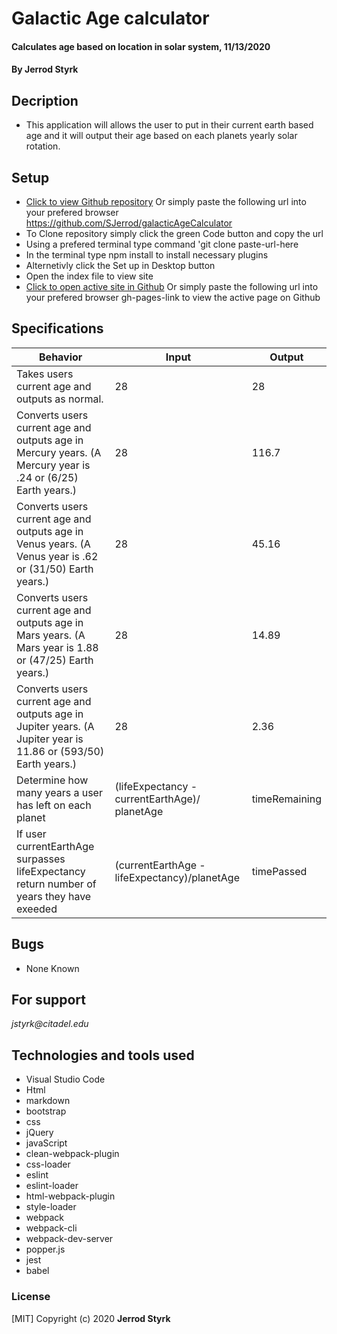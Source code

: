 # **Galactic Age calculator**

#### Calculates age based on location in solar system, 11/13/2020

#### **By Jerrod Styrk**

## Decription
- This application will allows the user to put in their current earth based age and it will output their age based on each planets yearly solar rotation.

## Setup

- [Click to view Github repository](https://github.com/SJerrod/galacticAgeCalculator) Or simply paste the following url into your prefered browser https://github.com/SJerrod/galacticAgeCalculator
- To Clone repository simply click the green Code button and copy the url
- Using a prefered terminal type command 'git clone paste-url-here
- In the terminal type npm install to install necessary plugins 
- Alternetivly click the Set up in Desktop button
- Open the index file to view site
- [Click to open active site in Github](gh-pages-link) Or simply paste the following url into your prefered browser gh-pages-link to view the active page on Github

## Specifications

| Behavior                                                        | Input     | Output    |
| --------------------------------------------------------------- | --------- | --------- |
| Takes users current age and outputs as normal. | 28 | 28 |
| Converts users current age and outputs age in Mercury years. (A Mercury year is .24 or (6/25) Earth years.) | 28 | 116.7 |
| Converts users current age and outputs age in Venus years. (A Venus year is .62 or (31/50) Earth years.) | 28 | 45.16 |
| Converts users current age and outputs age in Mars years. (A Mars year is 1.88 or (47/25) Earth years.) | 28 | 14.89 |
| Converts users current age and outputs age in Jupiter years. (A Jupiter year is 11.86 or (593/50) Earth years.) | 28 | 2.36 |
| Determine how many years a user has left on each planet | (lifeExpectancy - currentEarthAge)/ planetAge | timeRemaining |
| If user currentEarthAge surpasses lifeExpectancy return number of years they have exeeded | (currentEarthAge - lifeExpectancy)/planetAge | timePassed | 


## Bugs

* None Known

## For support

_jstyrk@citadel.edu_

## Technologies and tools used

- Visual Studio Code
- Html
- markdown
- bootstrap
- css
- jQuery
- javaScript
- clean-webpack-plugin
- css-loader
- eslint
- eslint-loader
- html-webpack-plugin
- style-loader
- webpack
- webpack-cli
- webpack-dev-server
- popper.js
- jest
- babel

### License

[MIT] Copyright (c) 2020 **Jerrod Styrk**